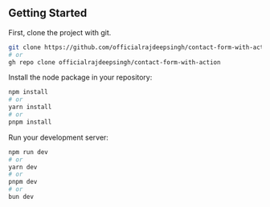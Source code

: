 ## Getting Started

First, clone the project with git.

```bash
git clone https://github.com/officialrajdeepsingh/contact-form-with-action.git
# or
gh repo clone officialrajdeepsingh/contact-form-with-action
```

Install the node package in your repository:

```bash
npm install
# or
yarn install
# or
pnpm install
```

Run your development server:

```bash
npm run dev
# or
yarn dev
# or
pnpm dev
# or
bun dev
```
